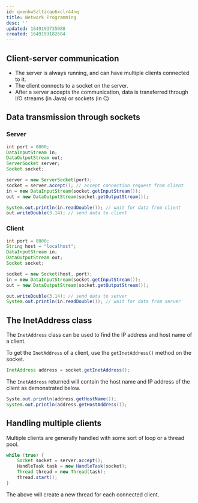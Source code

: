 ```yaml
---
id: qxenbw5zltzcqu6xclr44nq
title: Network Programming
desc: ''
updated: 1649193735088
created: 1649193182684
---
```


## Client-server communication

- The server is always running, and can have multiple clients connected to it.
- The client connects to a socket on the server.
- After a server accepts the communication, data is transferred through I/O streams (in Java) or sockets (in C)

## Data transmission through sockets

### Server

```java
int port = 8000;
DataInputStream in;
DataOutputStream out;
ServerSocket server;
Socket socket;

server = new ServerSocket(port);
socket = server.accept(); // accept connection request from client
in = new DataInputStream(socket.getInputStream());
out = new DataOutputStream(socket.getOutputStream());

System.out.println(in.readDouble()); // wait for data from client
out.writeDouble(3.14); // send data to client
```

### Client

```java
int port = 8000;
String host = "localhost";
DataInputStream in;
DataOutputStream out;
Socket socket;

socket = new Socket(host, port);
in = new DataInputStream(socket.getInputStream());
out = new DataOutputStream(socket.getOutputStream());

out.writeDouble(3.14); // send data to server
System.out.println(in.readDouble()); // wait for data from server
```

## The InetAddress class

The `InetAddress` class can be used to find the IP address and host name of a client.

To get the `InetAddress` of a client, use the `getInetAddress()` method on the socket.

```java
InetAddress address = socket.getInetAddress();
```

The `InetAddress` returned will contain the host name and IP address of the client as demonstrated below.

```java
Syste.out.println(address.getHostName());
System.out.println(address.getHostAddress());
```

## Handling multiple clients

Multiple clients are generally handled with some sort of loop or a thread pool.

```java
while (true) {
    Socket socket = server.accept();
    HandleTask task = new HandleTask(socket);
    Thread thread = new Thread(task);
    thread.start();
}
```

The above will create a new thread for each connected client.